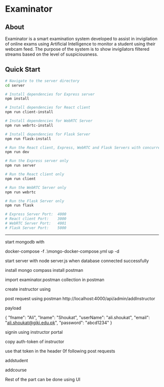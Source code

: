 # Examinator

## About
Examinator is a smart examination system developed to assist in invigilation of online exams using Artificial Intelligence to monitor a student using their webcam feed. The purpose of the system is to show invigilators filtered streams based on the level of suspiciousness.

## Quick Start

``` bash
# Navigate to the server directory
cd server

# Install dependencies for Express server
npm install

# Install dependencies for React client
npm run client-install

# Install dependencies for WebRTC Server
npm run webrtc-install

# Install dependencies for Flask Server
npm run flask-install

# Run the React client, Express, WebRTC and Flask Servers with concurrently
npm run dev

# Run the Express server only
npm run server

# Run the React client only
npm run client

# Run the WebRTC Server only
npm run webrtc

# Run the Flask Server only
npm run flask

# Express Server Port:  4000 
# React client Port:    3000
# WebRTC Server Port:   4001
# Flask Server Port:    5000
```

----

start mongodb with 

docker-compose -f .\mongo-docker-compose.yml up -d

start server with node server.js
when database connected successfully

install mongo compass
install postman

import examinator.postman collection in postman


create instructor using

post request using postman
http://localhost:4000/api/admin/addInstructor

payload

{
    "fname": "Ali",
    "lname": "Shoukat",
    "userName": "ali.shoukat",
    "email": "ali.shoukat@giki.edu.pk",
    "password": "abcd1234"
}

signin using instructor portal

copy auth-token of instructor

use that token in the header 0f following post requests

addstudent

addcourse

Rest of the part can be done using UI